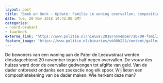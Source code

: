 ```yaml
---
layout: post
title: "Beek en Donk - Update: Familie in woning overvallen; compositietekening van dader"
date: Tue, 20 Nov 2018 14:42:00 GMT
categories: 
- noord-brabant 
- laarbeek 
externe_link: "https://www.politie.nl/nieuws/2018/november/20/09-familie-in-woning-overvallen.html"
feature_image: "https://www.politie.nl/binaries/w400h225/content/gallery/politie/nieuws/2018/december/09-ob/compositietekening-overvaller-beek-en-donk.jpg"
---
```


De bewoners van een woning aan de Pater de Leeuwstraat werden dinsdagochtend 20 november tegen half negen overvallen. De vrouw des huizes werd door de overvaller gedwongen tot afgifte van geld. Van de dader ontbreekt  ondanks een zoekactie nog elk spoor. Wij lieten een compositietekening van de dader maken. Wie herkent deze man?
